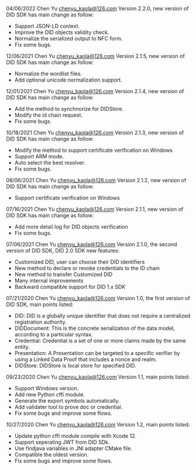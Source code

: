 ﻿04/06/2022 Chen Yu chenyu_kaola@126.com Version 2.2.0, new version of DID SDK has main change as follow:
- Support JSON-LD context.
- Improve the DID objects validity check.
- Normalize the serialized output to NFC form.
- Fix some bugs.

12/06/2021 Chen Yu chenyu_kaola@126.com Version 2.1.5, new version of DID SDK has main change as follow:
- Normalize the wordlist files.
- Add optional unicode normalization support.

12/01/2021 Chen Yu chenyu_kaola@126.com Version 2.1.4, new version of DID SDK has main change as follow:
- Add the method to synchnorize for DIDStore.
- Modify the id chain request.
- Fix some bugs.

10/18/2021 Chen Yu chenyu_kaola@126.com Version 2.1.3, new version of DID SDK has main change as follow:
- Modify the method to support certificate verification on Windows
- Support ARM mode.
- Auto select the best resolver.
- Fix some bugs.

08/06/2021 Chen Yu chenyu_kaola@126.com Version 2.1.2, new version of DID SDK has main change as follow:
- Support certificate verification on Windows


07/16/2021 Chen Yu chenyu_kaola@126.com Version 2.1.1, new version of DID SDK has main change as follow:
- Add more detail log for DID objects verification
- Fix some bugs.

07/06/2021 Chen Yu chenyu_kaola@126.com Version 2.1.0, the second version of DID SDK, DID 2.0 SDK new features:

- Customized DID, user can choose their DID identifiers
- New method to declare or revoke credentials to the ID chain
- New method to transfer Customized DID
- Many internal improvements
- Backward compatible support for DID 1.x SDK



07/21/2020 Chen Yu chenyu_kaola@126.com Version 1.0, the first version of DID SDK, main points listed:

- DID: DID is a globally unique identifier that does not require a centralized registration authority.
- DIDDocument: This is the concrete serialization of the data model, according to a particular syntax.
- Credential: Credential is a set of one or more claims made by the same entity.
- Presentation: A Presentation can be targeted to a specific verifier by using a Linked Data Proof that includes a nonce and realm.
- DIDStore: DIDStore is local store for specified DID.

09/23/2020 Chen Yu chenyu_kaola@126.com Version 1.1, main points listed:

- Support Windows version.
- Add new Python cffi module.
- Generate the export symbols automatically.
- Add validater tool to prove doc or credential.
- Fix some bugs and improve some flows.

10/27/2020 Chen Yu chenyu_kaola@126.com Version 1.2, main points listed:

- Update python cffi module compile with Xcode 12.
- Support seperating JWT from DID SDk.
- Use findjava variables in JNI adapter CMake file.
- Compatible the oldest version.
- Fix some bugs and improve some flows.
